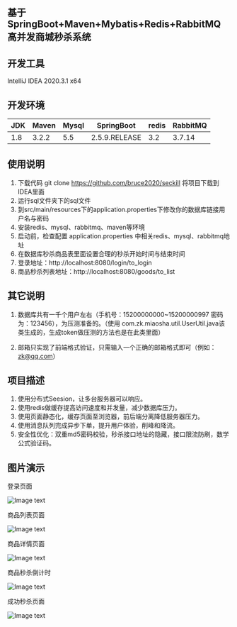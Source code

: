 



## 基于 SpringBoot+Maven+Mybatis+Redis+RabbitMQ 高并发商城秒杀系统
## 开发工具 
IntelliJ IDEA 2020.3.1 x64
## 开发环境				

| JDK |Maven | Mysql |SpringBoot | redis |RabbitMQ|
|--|--|--|--|--|--|
|1.8 | 3.2.2 | 5.5 | 2.5.9.RELEASE | 3.2 |3.7.14|



## 使用说明

1. 下载代码 git clone https://github.com/bruce2020/seckill 将项目下载到IDEA里面
2. 运行sql文件夹下的sql文件
3. 到src/main/resources下的application.properties下修改你的数据库链接用户名与密码
4. 安装redis、mysql、rabbitmq、maven等环境
5. 启动前，检查配置 application.properties 中相关redis、mysql、rabbitmq地址
6. 在数据库秒杀商品表里面设置合理的秒杀开始时间与结束时间
7. 登录地址：http://localhost:8080/login/to_login
8. 商品秒杀列表地址：http://localhost:8080/goods/to_list

## 其它说明
1. 数据库共有一千个用户左右（手机号：15200000000~15200000997 密码为：123456），为压测准备的。（使用 com.zk.miaosha.util.UserUtil.java该类生成的，生成token做压测的方法也是在此类里面）

2. 邮箱只实现了前端格式验证，只需输入一个正确的邮箱格式即可（例如：zk@qq.com）

## 项目描述
1. 使用分布式Seesion，让多台服务器可以响应。
2. 使用redis做缓存提高访问速度和并发量，减少数据库压力。
3. 使用页面静态化，缓存页面至浏览器，前后端分离降低服务器压力。
4. 使用消息队列完成异步下单，提升用户体验，削峰和降流。
5. 安全性优化：双重md5密码校验，秒杀接口地址的隐藏，接口限流防刷，数学公式验证码。

## 图片演示
登录页面

![Image text](https://github.com/bruce/miaosha_idea/blob/master/showimgs/login.png)

商品列表页面

![Image text](https://github.com/bruce/miaosha_idea/blob/master/showimgs/list.png)

商品详情页面

![Image text](https://github.com/bruce/miaosha_idea/blob/master/showimgs/goodsdetail.png)

商品秒杀倒计时

![Image text](https://github.com/bruce/miaosha_idea/blob/master/showimgs/wait.png)

成功秒杀页面

![Image text](https://github.com/bruce/miaosha_idea/blob/master/showimgs/miaoshasuccess.png)


